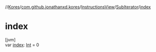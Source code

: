 //[Kores](../../../../index.md)/[com.github.jonathanxd.kores](../../index.md)/[InstructionsView](../index.md)/[SubIterator](index.md)/[index](--index--.md)

# index

[jvm]\
var [index](--index--.md): [Int](https://kotlinlang.org/api/latest/jvm/stdlib/kotlin/-int/index.html) = 0
